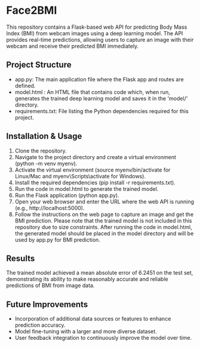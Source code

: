 # Face2BMI
This repository contains a Flask-based web API for predicting Body Mass Index (BMI) from webcam images using a deep learning model. The API provides real-time predictions, allowing users to capture an image with their webcam and receive their predicted BMI immediately.

## Project Structure
* app.py: The main application file where the Flask app and routes are defined.
* model.html : An HTML file that contains code which, when run, generates the trained deep learning model and saves it in the 'model/' directory.
* requirements.txt: File listing the Python dependencies required for this project.

## Installation & Usage
1. Clone the repository.
3. Navigate to the project directory and create a virtual environment (python -m venv myenv).
4. Activate the virtual environment (source myenv/bin/activate for Linux/Mac and myenv\Scripts\activate for Windows).
5. Install the required dependencies (pip install -r requirements.txt).
6. Run the code in model.html to generate the trained model.
7. Run the Flask application (python app.py).
8. Open your web browser and enter the URL where the web API is running (e.g., http://localhost:5000).
9. Follow the instructions on the web page to capture an image and get the BMI prediction.
Please note that the trained model is not included in this repository due to size constraints. After running the code in model.html, the generated model should be placed in the model directory and will be used by app.py for BMI prediction.

## Results
The trained model achieved a mean absolute error of 6.2451 on the test set, demonstrating its ability to make reasonably accurate and reliable predictions of BMI from image data.

## Future Improvements
* Incorporation of additional data sources or features to enhance prediction accuracy.
* Model fine-tuning with a larger and more diverse dataset.
* User feedback integration to continuously improve the model over time.
